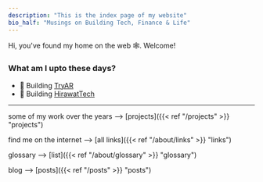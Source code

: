 ```yaml
---
description: "This is the index page of my website"
bio_half: "Musings on Building Tech, Finance & Life"
---
```


Hi, you've found my home on the web 🕸. Welcome!

### What am I upto these days?

- 🌱 Building [TryAR](https://tryar.in)
- 🌿 Building [HirawatTech](https://tech.hirawat.in)

---

some of my work over the years --> [projects]({{< ref "/projects" >}} "projects")

find me on the internet --> [all links]({{< ref "/about/links" >}} "links")

glossary --> [list]({{< ref "/about/glossary" >}} "glossary")

blog --> [posts]({{< ref "/posts" >}} "posts")
